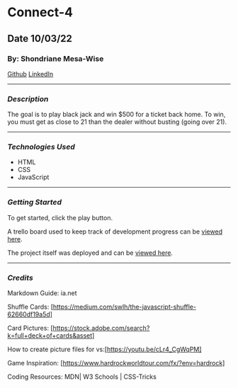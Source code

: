 # Connect-4
## Date 10/03/22
### By: Shondriane Mesa-Wise

[Github](https://github.com/shondriane)
[LinkedIn](https://www.linkedin.com/in/shondriane-mesa-wise-824038142/)

***

### ***Description***
The goal is to play black jack and win $500 for a ticket back home. To win, you must get as close to 21  than the dealer without busting (going over 21).
***

### ***Technologies Used***

* HTML
* CSS
* JavaScript

***

### ***Getting Started***
To get started, click the play button.  

A trello board used to keep track of development progress can be [viewed here](https://trello.com/b/aMV0gCup/black-jack).

The project itself was deployed and can be [viewed here](https://shondrianesblackjack.surge.sh/).

***

### ***Credits***


Markdown Guide: ia.net

Shuffle Cards: [https://medium.com/swlh/the-javascript-shuffle-62660df19a5d]

Card Pictures: [https://stock.adobe.com/search?k=full+deck+of+cards&asset]

How to create picture files for vs:[https://youtu.be/cLr4_CgWqPM]

Game Inspiration: [https://www.hardrockworldtour.com/fx/?env=hardrock]

Coding Resources: MDN| W3 Schools | CSS-Tricks
